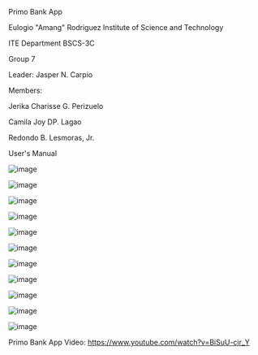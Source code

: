 Primo Bank App

Eulogio "Amang" Rodriguez Institute of Science and Technology 

ITE Department
BSCS-3C 

Group 7

Leader: Jasper N. Carpio

Members:

Jerika Charisse G. Perizuelo

Camila Joy DP. Lagao

Redondo B. Lesmoras, Jr.



User's Manual

![image](https://user-images.githubusercontent.com/109411689/180189205-38d907b6-495e-4b5f-854d-a8af580d8798.png)

![image](https://user-images.githubusercontent.com/109411689/180188508-c5158db8-ea67-495e-885f-d6045b2c095b.png)

![image](https://user-images.githubusercontent.com/109411689/180190005-38ad7089-946d-4717-8b60-14566af9a1a7.png)

![image](https://user-images.githubusercontent.com/109411689/180198981-6bf79aa5-9625-4f70-ad0c-f4d4fb55a4a1.png)

![image](https://user-images.githubusercontent.com/109411689/180199567-4668c014-b36e-4cd3-aa6d-22fa25bc8697.png)

![image](https://user-images.githubusercontent.com/109411689/180201448-5930f224-e54b-4888-a7e1-993179019d5d.png)

![image](https://user-images.githubusercontent.com/109411689/180202351-3c802d42-c0c2-4ef5-bdbd-829a729034b5.png)

![image](https://user-images.githubusercontent.com/109411689/180203329-e186f628-4195-4165-ab8a-ab1ab3ff8e17.png)

![image](https://user-images.githubusercontent.com/109411689/180204078-9c29c878-649c-4996-9680-bc36d343e124.png)

![image](https://user-images.githubusercontent.com/109411689/180204492-9397e188-863d-49e4-a78e-40782af654ad.png)

![image](https://user-images.githubusercontent.com/109411689/180205242-e13129bb-4ba6-46c6-a8c9-de52e5ba9799.png)

Primo Bank App Video: https://www.youtube.com/watch?v=BiSuU-cir_Y
